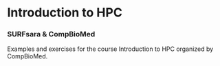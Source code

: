 # Introduction to HPC 

### SURFsara & CompBioMed

Examples and exercises for the course Introduction to HPC organized by CompBioMed.

